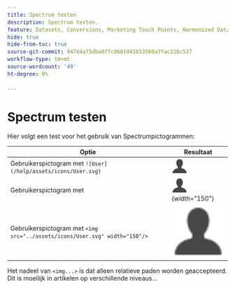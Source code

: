 ```yaml
---
title: Spectrum testen
description: Spectrum testen.
feature: Datasets, Conversions, Marketing Touch Points, Harmonized Data
hide: true
hide-from-toc: true
source-git-commit: 947d4af5dba07fc0601d41b535b9a7fac228c537
workflow-type: tm+mt
source-wordcount: '49'
ht-degree: 0%

---
```


# Spectrum testen

Hier volgt een test voor het gebruik van Spectrumpictogrammen:

| Optie | Resultaat |
|---|---|
| Gebruikerspictogram met `![User](/help/assets/icons/User.svg)` | ![ Gebruiker ](/help/assets/icons/User.svg) |
| Gebruikerspictogram met | ![ het pictogram van de Gebruiker ](/help/assets/icons/User.svg " Gebruiker "){width="150"} |
| Gebruikerspictogram met `<img src="../assets/icons/User.svg" width="150"/>` | <img src="../assets/icons/User.svg" width="150" /> |

Het nadeel van `<img...>` is dat alleen relatieve paden worden geaccepteerd. Dit is moeilijk in artikelen op verschillende niveaus...
